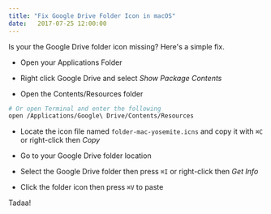```yaml
---
title: "Fix Google Drive Folder Icon in macOS"
date:   2017-07-25 12:00:00
---
```

Is your the Google Drive folder icon missing? Here's a simple fix.

* Open your Applications Folder

* Right click Google Drive and select *Show Package Contents*

* Open the Contents/Resources folder

``` bash
# Or open Terminal and enter the following
open /Applications/Google\ Drive/Contents/Resources
```

* Locate the icon file named `folder-mac-yosemite.icns` and copy it with `⌘C` or right-click then *Copy*

* Go to your Google Drive folder location

* Select the Google Drive folder then press `⌘I` or right-click then *Get Info*

* Click the folder icon then press `⌘V` to paste

Tadaa!
